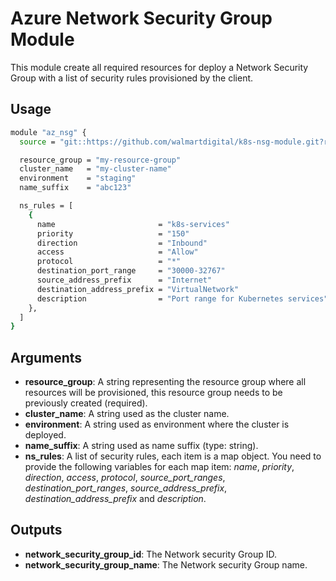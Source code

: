 # Azure Network Security Group Module

This module create all required resources for deploy a Network Security Group with a list of security rules provisioned by the client.

## Usage

```bash
module "az_nsg" {
  source = "git::https://github.com/walmartdigital/k8s-nsg-module.git?ref=0.1.0"

  resource_group = "my-resource-group"
  cluster_name   = "my-cluster-name"
  environment    = "staging"
  name_suffix    = "abc123"

  ns_rules = [
    {
      name                       = "k8s-services"
      priority                   = "150"
      direction                  = "Inbound"
      access                     = "Allow"
      protocol                   = "*"
      destination_port_range     = "30000-32767"
      source_address_prefix      = "Internet"
      destination_address_prefix = "VirtualNetwork"
      description                = "Port range for Kubernetes services"
    },
  ]
}
```

## Arguments

* **resource_group**: A string representing the resource group where all resources will be provisioned, this resource group needs to be previously created (required).
* **cluster_name**: A string used as the cluster name.
* **environment**: A string used as environment where the cluster is deployed.
* **name_suffix**: A string used as name suffix (type: string).
* **ns_rules**: A list of security rules, each item is a map object. You need to provide the following variables for each map item: _name_, _priority_, _direction_, _access_, _protocol_, _source_port_ranges_, _destination_port_ranges_, _source_address_prefix_, _destination_address_prefix_ and _description_.

## Outputs

* **network_security_group_id**: The Network security Group ID.
* **network_security_group_name**: The Network security Group name.